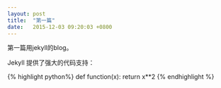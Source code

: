 ```yaml
---
layout: post
title:  "第一篇"  
date:   2015-12-03 09:20:03 +0800
---
```

第一篇用jekyll的blog。

Jekyll 提供了强大的代码支持：

{% highlight python%}
def function(x):
    return x**2
{% endhighlight %}
